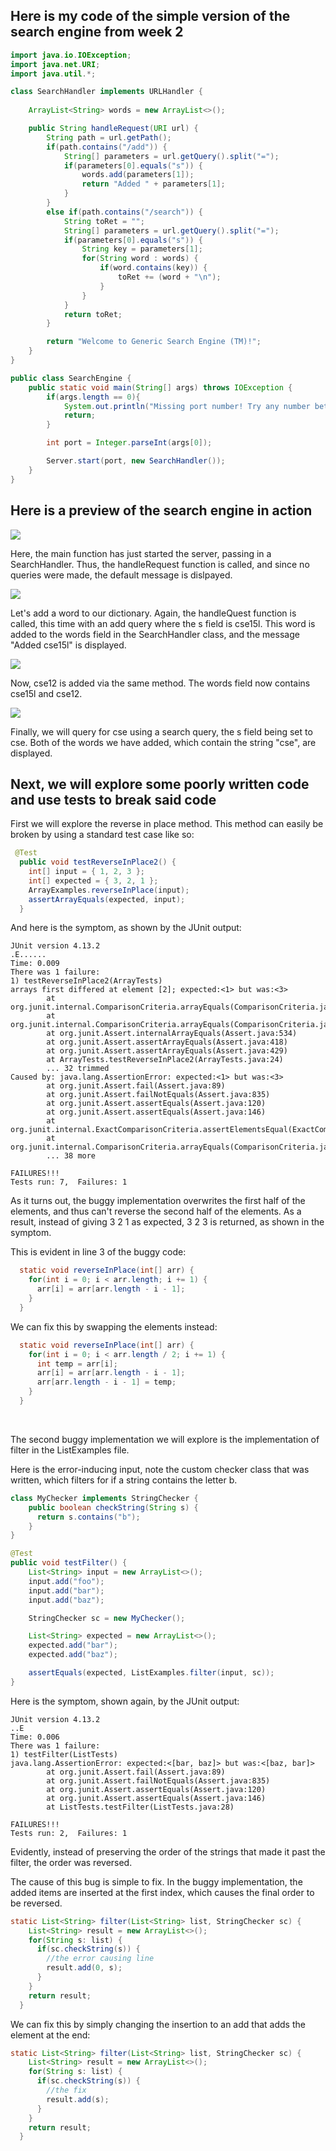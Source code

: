 
## Here is my code of the simple version of the search engine from week 2

```java
import java.io.IOException;
import java.net.URI;
import java.util.*;

class SearchHandler implements URLHandler {
    
    ArrayList<String> words = new ArrayList<>();

    public String handleRequest(URI url) {
        String path = url.getPath();
        if(path.contains("/add")) {
            String[] parameters = url.getQuery().split("=");
            if(parameters[0].equals("s")) {
                words.add(parameters[1]);
                return "Added " + parameters[1];
            }
        }
        else if(path.contains("/search")) {
            String toRet = "";
            String[] parameters = url.getQuery().split("=");
            if(parameters[0].equals("s")) {
                String key = parameters[1];
                for(String word : words) {
                    if(word.contains(key)) {
                        toRet += (word + "\n");
                    }
                }
            }
            return toRet;
        }

        return "Welcome to Generic Search Engine (TM)!";
    }
}

public class SearchEngine {
    public static void main(String[] args) throws IOException {
        if(args.length == 0){
            System.out.println("Missing port number! Try any number between 1024 to 49151");
            return;
        }

        int port = Integer.parseInt(args[0]);

        Server.start(port, new SearchHandler());
    }
}
```

## Here is a preview of the search engine in action

![](server_up.png)

Here, the main function has just started the server, passing in a SearchHandler. Thus, the handleRequest function is called, and since no queries were made, the default message is dislpayed.

![](server_add.png)

Let's add a word to our dictionary. Again, the handleQuest function is called, this time with an add query where the s field is cse15l. This word is added to the words field in the SearchHandler class, and the message "Added cse15l" is displayed.

![](server_add_2.png)

Now, cse12 is added via the same method. The words field now contains cse15l and cse12.

![](query.png)

Finally, we will query for cse using a search query, the s field being set to cse. Both of the words we have added, which contain the string "cse", are displayed.

## Next, we will explore some poorly written code and use tests to break said code

First we will explore the reverse in place method. This method can easily be broken by using a standard test case like so:

```java
 @Test
  public void testReverseInPlace2() {
    int[] input = { 1, 2, 3 };
    int[] expected = { 3, 2, 1 };
    ArrayExamples.reverseInPlace(input);
    assertArrayEquals(expected, input);
  }
```
And here is the symptom, as shown by the JUnit output:

    JUnit version 4.13.2
    .E......
    Time: 0.009
    There was 1 failure:
    1) testReverseInPlace2(ArrayTests)
    arrays first differed at element [2]; expected:<1> but was:<3>
            at org.junit.internal.ComparisonCriteria.arrayEquals(ComparisonCriteria.java:78)
            at org.junit.internal.ComparisonCriteria.arrayEquals(ComparisonCriteria.java:28)
            at org.junit.Assert.internalArrayEquals(Assert.java:534)
            at org.junit.Assert.assertArrayEquals(Assert.java:418)
            at org.junit.Assert.assertArrayEquals(Assert.java:429)
            at ArrayTests.testReverseInPlace2(ArrayTests.java:24)
            ... 32 trimmed
    Caused by: java.lang.AssertionError: expected:<1> but was:<3>
            at org.junit.Assert.fail(Assert.java:89)
            at org.junit.Assert.failNotEquals(Assert.java:835)
            at org.junit.Assert.assertEquals(Assert.java:120)
            at org.junit.Assert.assertEquals(Assert.java:146)
            at org.junit.internal.ExactComparisonCriteria.assertElementsEqual(ExactComparisonCriteria.java:8)
            at org.junit.internal.ComparisonCriteria.arrayEquals(ComparisonCriteria.java:76)
            ... 38 more
    
    FAILURES!!!
    Tests run: 7,  Failures: 1

As it turns out, the buggy implementation overwrites the first half of the elements, and thus can't reverse the second half of the elements. As a result, instead of giving 3 2 1 as expected, 3 2 3 is returned, as shown in the symptom.

This is evident in line 3 of the buggy code:
```java
  static void reverseInPlace(int[] arr) {
    for(int i = 0; i < arr.length; i += 1) {
      arr[i] = arr[arr.length - i - 1];
    }
  }
```

We can fix this by swapping the elements instead:

```java
  static void reverseInPlace(int[] arr) {
    for(int i = 0; i < arr.length / 2; i += 1) {
      int temp = arr[i];
      arr[i] = arr[arr.length - i - 1];
      arr[arr.length - i - 1] = temp;
    }
  }
```

<br>

The second buggy implementation we will explore is the implementation of filter in the ListExamples file.

Here is the error-inducing input, note the custom checker class that was written, which filters for if a string contains the letter b.

```java
class MyChecker implements StringChecker {
    public boolean checkString(String s) {
      return s.contains("b");
    }
}
```
```java
@Test
public void testFilter() {
    List<String> input = new ArrayList<>();
    input.add("foo");
    input.add("bar");
    input.add("baz");

    StringChecker sc = new MyChecker();

    List<String> expected = new ArrayList<>();
    expected.add("bar");
    expected.add("baz");

    assertEquals(expected, ListExamples.filter(input, sc));
}
```

Here is the symptom, shown again, by the JUnit output:

    JUnit version 4.13.2
    ..E
    Time: 0.006
    There was 1 failure:
    1) testFilter(ListTests)
    java.lang.AssertionError: expected:<[bar, baz]> but was:<[baz, bar]>
            at org.junit.Assert.fail(Assert.java:89)
            at org.junit.Assert.failNotEquals(Assert.java:835)
            at org.junit.Assert.assertEquals(Assert.java:120)
            at org.junit.Assert.assertEquals(Assert.java:146)
            at ListTests.testFilter(ListTests.java:28)
    
    FAILURES!!!
    Tests run: 2,  Failures: 1

Evidently, instead of preserving the order of the strings that made it past the filter, the order was reversed.

The cause of this bug is simple to fix. In the buggy implementation, the added items are inserted at the first index, which causes the final order to be reversed.

```java
static List<String> filter(List<String> list, StringChecker sc) {
    List<String> result = new ArrayList<>();
    for(String s: list) {
      if(sc.checkString(s)) {
        //the error causing line
        result.add(0, s);
      }
    }
    return result;
  }
```

We can fix this by simply changing the insertion to an add that adds the element at the end:

```java
static List<String> filter(List<String> list, StringChecker sc) {
    List<String> result = new ArrayList<>();
    for(String s: list) {
      if(sc.checkString(s)) {
        //the fix
        result.add(s);
      }
    }
    return result;
  }

```